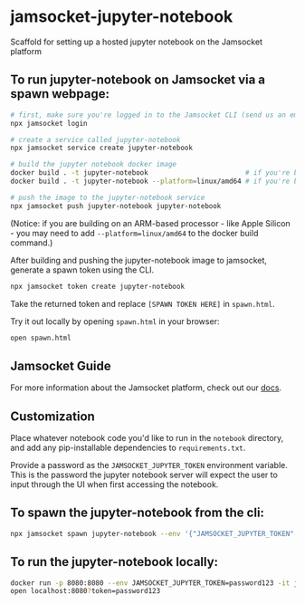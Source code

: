 # jamsocket-jupyter-notebook
Scaffold for setting up a hosted jupyter notebook on the Jamsocket platform

## To run jupyter-notebook on Jamsocket via a spawn webpage:

```bash
# first, make sure you're logged in to the Jamsocket CLI (send us an email if you need credentials!)
npx jamsocket login

# create a service called jupyter-notebook
npx jamsocket service create jupyter-notebook

# build the jupyter notebook docker image
docker build . -t jupyter-notebook                        # if you're building on an Intel/AMD machine
docker build . -t jupyter-notebook --platform=linux/amd64 # if you're building on Apple Silicon or ARM-based machine

# push the image to the jupyter-notebook service
npx jamsocket push jupyter-notebook jupyter-notebook
```

(Notice: if you are building on an ARM-based processor - like Apple Silicon - you may need to add `--platform=linux/amd64` to the docker build command.)

After building and pushing the jupyter-notebook image to jamsocket, generate a spawn token using the CLI.

```bash
npx jamsocket token create jupyter-notebook
```

Take the returned token and replace `[SPAWN TOKEN HERE]` in `spawn.html`.

Try it out locally by opening `spawn.html` in your browser:

```bash
open spawn.html
```

## Jamsocket Guide

For more information about the Jamsocket platform, check out our [docs](https://docs.jamsocket.dev/).

## Customization

Place whatever notebook code you'd like to run in the `notebook` directory, and add any pip-installable dependencies to `requirements.txt`.

Provide a password as the `JAMSOCKET_JUPYTER_TOKEN` environment variable. This is the password the jupyter notebook server will expect the user to input through the UI when first accessing the notebook.

## To spawn the jupyter-notebook from the cli:

```bash
npx jamsocket spawn jupyter-notebook --env '{"JAMSOCKET_JUPYTER_TOKEN":"[SET JUPYTER PASSWORD HERE]"}'
```

## To run the jupyter-notebook locally:

```bash
docker run -p 8080:8080 --env JAMSOCKET_JUPYTER_TOKEN=password123 -it jupyter-notebook
open localhost:8080?token=password123
```
